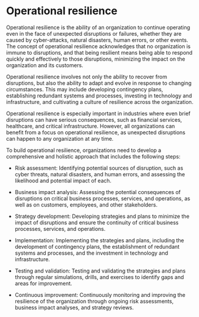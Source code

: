 # Operational resilience

Operational resilience is the ability of an organization to continue operating even in the face of unexpected disruptions or failures, whether they are caused by cyber-attacks, natural disasters, human errors, or other events. The concept of operational resilience acknowledges that no organization is immune to disruptions, and that being resilient means being able to respond quickly and effectively to those disruptions, minimizing the impact on the organization and its customers.

Operational resilience involves not only the ability to recover from disruptions, but also the ability to adapt and evolve in response to changing circumstances. This may include developing contingency plans, establishing redundant systems and processes, investing in technology and infrastructure, and cultivating a culture of resilience across the organization.

Operational resilience is especially important in industries where even brief disruptions can have serious consequences, such as financial services, healthcare, and critical infrastructure. However, all organizations can benefit from a focus on operational resilience, as unexpected disruptions can happen to any organization at any time.

To build operational resilience, organizations need to develop a comprehensive and holistic approach that includes the following steps:

* Risk assessment: Identifying potential sources of disruption, such as cyber threats, natural disasters, and human errors, and assessing the likelihood and potential impact of each.

* Business impact analysis: Assessing the potential consequences of disruptions on critical business processes, services, and operations, as well as on customers, employees, and other stakeholders.

* Strategy development: Developing strategies and plans to minimize the impact of disruptions and ensure the continuity of critical business processes, services, and operations.

* Implementation: Implementing the strategies and plans, including the development of contingency plans, the establishment of redundant systems and processes, and the investment in technology and infrastructure.

* Testing and validation: Testing and validating the strategies and plans through regular simulations, drills, and exercises to identify gaps and areas for improvement.

* Continuous improvement: Continuously monitoring and improving the resilience of the organization through ongoing risk assessments, business impact analyses, and strategy reviews.
